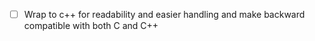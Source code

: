 
- [ ] Wrap to c++ for readability and easier handling and make backward compatible with both C and C++ 
